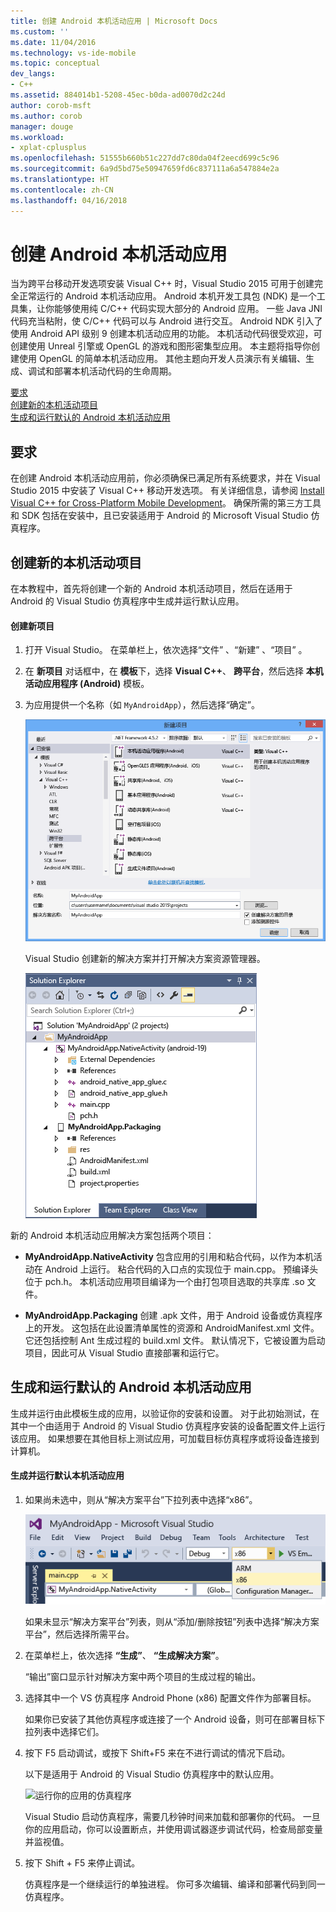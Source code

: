 ```yaml
---
title: 创建 Android 本机活动应用 | Microsoft Docs
ms.custom: ''
ms.date: 11/04/2016
ms.technology: vs-ide-mobile
ms.topic: conceptual
dev_langs:
- C++
ms.assetid: 884014b1-5208-45ec-b0da-ad0070d2c24d
author: corob-msft
ms.author: corob
manager: douge
ms.workload:
- xplat-cplusplus
ms.openlocfilehash: 51555b660b51c227dd7c80da04f2eecd699c5c96
ms.sourcegitcommit: 6a9d5bd75e50947659fd6c837111a6a547884e2a
ms.translationtype: HT
ms.contentlocale: zh-CN
ms.lasthandoff: 04/16/2018
---
```

# <a name="create-an-android-native-activity-app"></a>创建 Android 本机活动应用
当为跨平台移动开发选项安装 Visual C++ 时，Visual Studio 2015 可用于创建完全正常运行的 Android 本机活动应用。 Android 本机开发工具包 (NDK) 是一个工具集，让你能够使用纯 C/C++ 代码实现大部分的 Android 应用。 一些 Java JNI 代码充当粘附，使 C/C++ 代码可以与 Android 进行交互。 Android NDK 引入了使用 Android API 级别 9 创建本机活动应用的功能。 本机活动代码很受欢迎，可创建使用 Unreal 引擎或 OpenGL 的游戏和图形密集型应用。 本主题将指导你创建使用 OpenGL 的简单本机活动应用。 其他主题向开发人员演示有关编辑、生成、调试和部署本机活动代码的生命周期。  
  
 [要求](#req)   
 [创建新的本机活动项目](#Create)   
 [生成和运行默认的 Android 本机活动应用](#BuildHello)  
  
##  <a name="req"></a> 要求  
 在创建 Android 本机活动应用前，你必须确保已满足所有系统要求，并在 Visual Studio 2015 中安装了 Visual C++ 移动开发选项。 有关详细信息，请参阅 [Install Visual C++ for Cross-Platform Mobile Development](../cross-platform/install-visual-cpp-for-cross-platform-mobile-development.md)。 确保所需的第三方工具和 SDK 包括在安装中，且已安装适用于 Android 的 Microsoft Visual Studio 仿真程序。  
  
##  <a name="Create"></a> 创建新的本机活动项目  
 在本教程中，首先将创建一个新的 Android 本机活动项目，然后在适用于 Android 的 Visual Studio 仿真程序中生成并运行默认应用。  
  
#### <a name="to-create-a-new-project"></a>创建新项目  
  
1.  打开 Visual Studio。 在菜单栏上，依次选择“文件” 、“新建” 、“项目” 。  
  
2.  在 **新项目** 对话框中，在 **模板**下，选择 **Visual C++**、 **跨平台**，然后选择 **本机活动应用程序 (Android)** 模板。  
  
3.  为应用提供一个名称（如 `MyAndroidApp`），然后选择“确定”。  
  
     ![创建本机活动项目](../cross-platform/media/cppmdd_newproject.PNG "CppMDD_NewProject")  
  
     Visual Studio 创建新的解决方案并打开解决方案资源管理器。  
  
     ![解决方案资源管理器中的本机活动项目](../cross-platform/media/cppmdd_rc_na_solutionexp.PNG "CPPMDD_RC_NA_SolutionExp")  
  
 新的 Android 本机活动应用解决方案包括两个项目：  
  
-   **MyAndroidApp.NativeActivity** 包含应用的引用和粘合代码，以作为本机活动在 Android 上运行。 粘合代码的入口点的实现位于 main.cpp。 预编译头位于 pch.h。 本机活动应用项目编译为一个由打包项目选取的共享库 .so 文件。  
  
-   **MyAndroidApp.Packaging** 创建 .apk 文件，用于 Android 设备或仿真程序上的开发。 这包括在此设置清单属性的资源和 AndroidManifest.xml 文件。 它还包括控制 Ant 生成过程的 build.xml 文件。 默认情况下，它被设置为启动项目，因此可从 Visual Studio 直接部署和运行它。  
  
##  <a name="BuildHello"></a> 生成和运行默认的 Android 本机活动应用  
 生成并运行由此模板生成的应用，以验证你的安装和设置。 对于此初始测试，在其中一个由适用于 Android 的 Visual Studio 仿真程序安装的设备配置文件上运行该应用。 如果想要在其他目标上测试应用，可加载目标仿真程序或将设备连接到计算机。  
  
#### <a name="to-build-and-run-the-default-native-activity-app"></a>生成并运行默认本机活动应用  
  
1.  如果尚未选中，则从“解决方案平台”下拉列表中选择“x86”。  
  
     ![解决方案平台下拉列表 x86 选择](../cross-platform/media/cppmdd_rc_na_solution_x86.png "CPPMDD_RC_NA_Solution_x86")  
  
     如果未显示“解决方案平台”列表，则从“添加/删除按钮”列表中选择“解决方案平台”，然后选择所需平台。  
  
2.  在菜单栏上，依次选择 **“生成”**、 **“生成解决方案”**。  
  
     “输出”窗口显示针对解决方案中两个项目的生成过程的输出。  
  
3.  选择其中一个 VS 仿真程序 Android Phone (x86) 配置文件作为部署目标。  
  
     如果你已安装了其他仿真程序或连接了一个 Android 设备，则可在部署目标下拉列表中选择它们。  
  
4.  按下 F5 启动调试，或按下 Shift+F5 来在不进行调试的情况下启动。  
  
     以下是适用于 Android 的 Visual Studio 仿真程序中的默认应用。  
  
     ![运行你的应用的仿真程序](../cross-platform/media/cppmdd_emulator_running_app.PNG "CppMDD_Emulator_Running_App")  
  
     Visual Studio 启动仿真程序，需要几秒钟时间来加载和部署你的代码。 一旦你的应用启动，你可以设置断点，并使用调试器逐步调试代码，检查局部变量并监视值。  
  
5.  按下 Shift + F5 来停止调试。  
  
     仿真程序是一个继续运行的单独进程。 你可多次编辑、编译和部署代码到同一仿真程序。